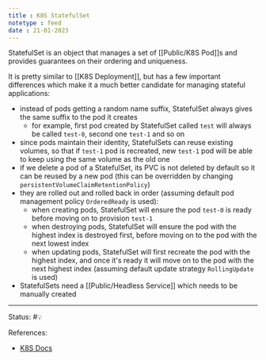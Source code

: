 ```yaml
---
title : K8S StatefulSet
notetype : feed
date : 21-01-2023
---
```


StatefulSet is an object that manages a set of [[Public/K8S Pod]]s and provides guarantees on their ordering and uniqueness.

It is pretty similar to [[K8S Deployment]], but has a few important differences which make it a much better candidate for managing stateful applications:
- instead of pods getting a random name suffix, StatefulSet always gives the same suffix to the pod it creates
	- for example, first pod created by StatefulSet called `test` will always be called `test-0`, second one `test-1` and so on
- since pods maintain their identity, StatefulSets can reuse existing volumes, so that if `test-1` pod is recreated, new `test-1` pod will be able to keep using the same volume as the old one
- if we delete a pod of a StatefulSet, its PVC is not deleted by default so it can be reused by a new pod (this can be overridden by changing `persistentVolumeClaimRetentionPolicy`)
- they are rolled out and rolled back in order (assuming default pod management policy `OrderedReady` is used):
	- when creating pods, StatefulSet will ensure the pod `test-0` is ready before moving on to provision `test-1`
	- when destroying pods, StatefulSet will ensure the pod with the highest index is destroyed first, before moving on to the pod with the next lowest index
	- when updating pods, StatefulSet will first recreate the pod with the highest index, and once it's ready it will move on to the pod with the next highest index (assuming default update strategy `RollingUpdate` is used)
- StatefulSets need a [[Public/Headless Service]] which needs to be manually created

-----

Status: #💡 

References:
- [K8S Docs](https://kubernetes.io/docs/tutorials/stateful-application/basic-stateful-set/)
